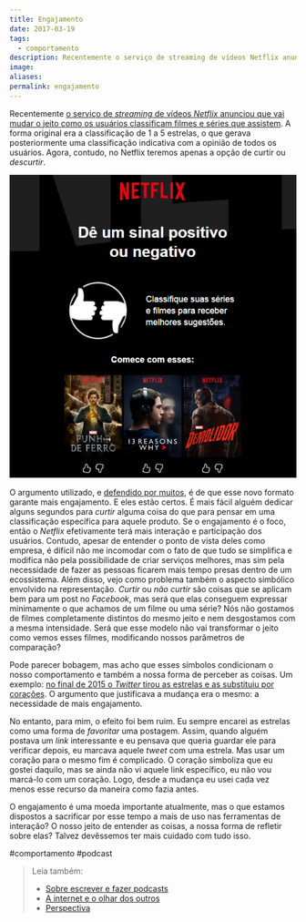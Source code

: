```yaml
---
title: Engajamento
date: 2017-03-19
tags:
  - comportamento
description: Recentemente o serviço de streaming de vídeos Netflix anunciou que vai mudar o jeito como os usuários classificam filmes e séries que…
image: 
aliases:
permalink: engajamento
---
```

Recentemente [o serviço de _streaming_ de vídeos _Netflix_ anunciou que vai mudar o jeito como os usuários classificam filmes e séries que assistem](http://www.theverge.com/2017/3/16/14952434/netflix-five-star-ratings-going-away-thumbs-up-down). A forma original era a classificação de 1 a 5 estrelas, o que gerava posteriormente uma classificação indicativa com a opinião de todos os usuários. Agora, contudo, no Netflix teremos apenas a opção de curtir ou _descurtir_.

<img src="/assets/img/engajamento-medium.png">

O argumento utilizado, e [defendido por muitos](http://www.vulture.com/2017/03/netflix-killing-the-five-star-rating-is-a-good-idea.html), é de que esse novo formato garante mais engajamento. E eles estão certos. É mais fácil alguém dedicar alguns segundos para _curtir_ alguma coisa do que para pensar em uma classificação específica para aquele produto. Se o engajamento é o foco, então o _Netflix_ efetivamente terá mais interação e participação dos usuários. Contudo, apesar de entender o ponto de vista deles como empresa, é difícil não me incomodar com o fato de que tudo se simplifica e modifica não pela possibilidade de criar serviços melhores, mas sim pela necessidade de fazer as pessoas ficarem mais tempo presas dentro de um ecossistema. Além disso, vejo como problema também o aspecto simbólico envolvido na representação. _Curtir_ ou _não curtir_ são coisas que se aplicam bem para um post no _Facebook_, mas será que elas conseguem expressar minimamente o que achamos de um filme ou uma série? Nós não gostamos de filmes completamente distintos do mesmo jeito e nem desgostamos com a mesma intensidade. Será que esse modelo não vai transformar o jeito como vemos esses filmes, modificando nossos parâmetros de comparação?

Pode parecer bobagem, mas acho que esses símbolos condicionam o nosso comportamento e também a nossa forma de perceber as coisas. Um exemplo: [no final de 2015 o _Twitter_ tirou as estrelas e as substituiu por corações](https://blog.twitter.com/2015/hearts-on-twitter). O argumento que justificava a mudança era o mesmo: a necessidade de mais engajamento.

No entanto, para mim, o efeito foi bem ruim. Eu sempre encarei as estrelas como uma forma de _favoritar_ uma postagem. Assim, quando alguém postava um _link_ interessante e eu pensava que queria guardar ele para verificar depois, eu marcava aquele _tweet_ com uma estrela. Mas usar um coração para o mesmo fim é complicado. O coração simboliza que eu gostei daquilo, mas se ainda não vi aquele link específico, eu não vou marcá-lo com um coração. Logo, desde a mudança eu usei cada vez menos esse recurso da maneira como fazia antes.

O engajamento é uma moeda importante atualmente, mas o que estamos dispostos a sacrificar por esse tempo a mais de uso nas ferramentas de interação? O nosso jeito de entender as coisas, a nossa forma de refletir sobre elas? Talvez devêssemos ter mais cuidado com tudo isso.


#comportamento #podcast

> Leia também:
> - <a href="/sobre-escrever-e-fazer-podcasts">Sobre escrever e fazer podcasts</a>
> - <a href="/a-internet-e-o-olhar-dos-outros">A internet e o olhar dos outros</a>
> - <a href="/perspectiva">Perspectiva</a>
